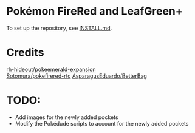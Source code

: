 # Pokémon FireRed and LeafGreen+

To set up the repository, see [INSTALL.md](INSTALL.md).

# Credits
[rh-hideout/pokeemerald-expansion](https://github.com/rh-hideout/pokeemerald-expansion/wiki/Credits)  
[Sotomura/pokefirered-rtc](https://github.com/Sotomura/pokefirered/tree/pokefirered-rtc)
[AsparagusEduardo/BetterBag](https://github.com/AsparagusEduardo/pokeemerald/tree/BetterBag)

# TODO:
- Add images for the newly added pockets
- Modify the Pokédude scripts to account for the newly added pockets
